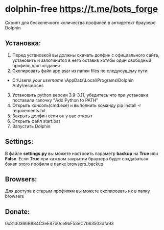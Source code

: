 # dolphin-free https://t.me/bots_forge
Скрипт для бесконечного количества профилей в антидетект браузере Dolphin

## **Установка:**
1. Перед установкой вы должны скачать долфин с официального сайта, установить и залогинится в него оставив хотябы один свободный профиль для создания
2. Скопировать файл app.asar из папки files по следуюущему пути
 - C:\Users\ *your username* \AppData\Local\Programs\Dolphin Anty\resources
3. Установить python версии 3.9-3.11, убедитесь что при установки поставили галочку "Add Python to PATH"
4. Открыть консоль(cmd.exe) и выполнить команду pip install -r requirements.txt
5. Закрыть долфин если он у вас открыт
6. Открыть файл start.bat
7. Запустить Dolphin

## **Settings:**
В файле **settings.py** вы можете настроить параметр **backup** на **True** или **False**. Если **True** при каждом закрытии браузера будет создаваться бэкап этого профиля в папке browsers_backup

## **Browsers:**
Для доступа к старым профилям вы можете скопировать их в папку browsers

## **Donate:**
0x31d0366B884C3eE87b0ce9bF53eC7b63503dfa93
